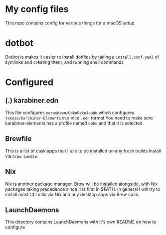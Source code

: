 # My config files

This repo contains config for various things for a macOS setup.

# dotbot

Dotbot is makes it easier to install dotfiles
by taking a `install.conf.yaml` of symlinks and creating them,
and running shell commands

# Configured
## (.) karabiner.edn

This file configures `yqrashawn/GokuRakuJoudo`
which configures `tekezo/Karabiner-Elements` in a nice `.edn` format
You need to make sure karabiner-elements has a profile named `Goku` and that it is selected.

## Brewfile

This is a list of cask apps that I use to be installed on any fresh builds
Install via `brew bundle`

## Nix
Nix is another package manager. Brew will be installed alongside, with Nix packages taking precedence since it is first in $PATH. In general I will try to install most CLI utils via Nix and any desktop apps via Brew cask.

## LaunchDaemons
This directory contains LaunchDaemons with it's own README on how to configure

